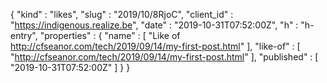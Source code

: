 {
  "kind" : "likes",
  "slug" : "2019/10/8RjoC",
  "client_id" : "https://indigenous.realize.be",
  "date" : "2019-10-31T07:52:00Z",
  "h" : "h-entry",
  "properties" : {
    "name" : [ "Like of http://cfseanor.com/tech/2019/09/14/my-first-post.html" ],
    "like-of" : [ "http://cfseanor.com/tech/2019/09/14/my-first-post.html" ],
    "published" : [ "2019-10-31T07:52:00Z" ]
  }
}
